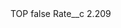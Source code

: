 <?xml version="1.0" encoding="UTF-8"?>
<CustomMetadata xmlns="http://soap.sforce.com/2006/04/metadata" xmlns:xsi="http://www.w3.org/2001/XMLSchema-instance" xmlns:xsd="http://www.w3.org/2001/XMLSchema">
    <label>TOP</label>
    <protected>false</protected>
    <values>
        <field>Rate__c</field>
        <value xsi:type="xsd:double">2.209</value>
    </values>
</CustomMetadata>
